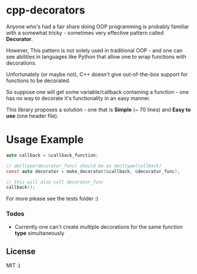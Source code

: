 # cpp-decorators


Anyone who's had a fair share doing OOP programming is probably familiar with a somewhat tricky - sometimes very effective pattern called **Decorator**.

However, This pattern is not solely used in traditional OOP - and one can see abilities in languages like Python that allow one to wrap functions with decorations.

Unfortunately (or maybe not), C++ doesn't give out-of-the-box support for functions to be decorated.

So suppose one will get some variable/callback containing a function - one has no way to decorate it's functionality in an easy manner.

This library proposes a solution - one that is **Simple** (~ 70 lines) and **Easy to use** (one header file).

# Usage Example

```c
auto callback = &callback_function;

// decltype(decorator_func) should be as decltype(callback)
const auto decorator = make_decorator(&callback, &decorator_func);

// this will also call decorator_func
callback();
```

For more please see the tests folder :)

### Todos

 - Currently one can't create multiple decorations for the same function **type** simultaneously
 
License
----

MIT :)
